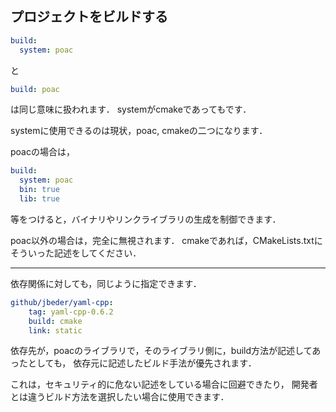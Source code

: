 ## プロジェクトをビルドする

```yaml
build:
  system: poac
```
と
```yaml
build: poac
```
は同じ意味に扱われます．
systemがcmakeであってもです．

systemに使用できるのは現状，poac, cmakeの二つになります．

poacの場合は，
```yaml
build:
  system: poac
  bin: true
  lib: true
```
等をつけると，バイナリやリンクライブラリの生成を制御できます．

poac以外の場合は，完全に無視されます．
cmakeであれば，CMakeLists.txtにそういった記述をしてください．


---
依存関係に対しても，同じように指定できます．
```yaml
github/jbeder/yaml-cpp:
    tag: yaml-cpp-0.6.2
    build: cmake
    link: static
```

依存先が，poacのライブラリで，そのライブラリ側に，build方法が記述してあったとしても，
依存元に記述したビルド手法が優先されます．

これは，セキュリティ的に危ない記述をしている場合に回避できたり，
開発者とは違うビルド方法を選択したい場合に使用できます．
